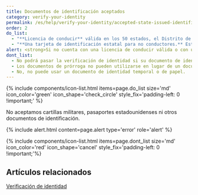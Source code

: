 ```yaml
---
title: Documentos de identificación aceptados
category: verify-your-identity
permalink: /es/help/verify-your-identity/accepted-state-issued-identification/
order: 2
do_list:
  - "**Licencia de conducir** válida en los 50 estados, el Distrito de Columbia (DC) y otros territorios de Estados Unidos (Guam, Islas Vírgenes de Estados Unidos, Samoa Americana, Islas Marianas y Puerto Rico)"
  - "**Una tarjeta de identificación estatal para no conductores.** Este es un documento de identidad emitido por el estado, el Distrito de Columbia (DC) o el territorio de EE. UU. que hace valer la identidad pero no otorga privilegios de conducción."
alert: <strong>Si no cuenta con una licencia de conducir válida o con un documento de identidad estatal, no puede utilizar Login.gov para verificar su identidad.</strong> Por favor, comuníquese con el centro de ayuda de la entidad asociada para saber qué puede hacer como alternativa.
dont_list:
  - No podrá pasar la verificación de identidad si su documento de identidad está caducado.
  - Los documentos de prórroga no pueden utilizarse en lugar de un documento de identidad vigente y no caducado.
  - No, no puede usar un documento de identidad temporal o de papel.
---
```


{% include components/icon-list.html items=page.do_list size='md' icon_color='green' icon_shape='check_circle'  style_fix='padding-left: 0 !important;' %}

<p class="font-heading-md text-bold">
No aceptamos cartillas militares, pasaportes estadounidenses ni otros documentos de identificación.
</p>

{% include alert.html content=page.alert type='error' role='alert' %}

{% include components/icon-list.html items=page.dont_list size='md' icon_color='red' icon_shape='cancel' style_fix='padding-left: 0 !important;'%}

## Artículos relacionados

[Verificación de identidad](/es/help/verify-your-identity/overview/)
